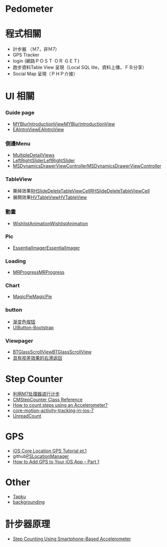 Pedometer
========

# 程式相關
 * 計步器 （Ｍ7，非Ｍ7）
 * GPS Tracker
 * login (網路ＰＯＳＴ ＯＲ ＧＥＴ)
 * 跑步資料Table View 呈現（Local SQL lite，資料上傳，ＦＢ分享）
 * Social Map 呈現（ＰＨＰ介接）

# UI 相關
### Guide page
 * [MYBlurIntroductionViewMYBlurIntroductionView](http://code4app.com/ios/MYBlurIntroductionView/526cba166803fa0739000000)
 * [EAIntroViewEAIntroView](http://code4app.com/ios/EAIntroView/5263596b6803fa7164000001)

### 側邊Menu
 * [MultipleDetailViews](https://github.com/yume190/IOS-Sample-Code-Description/tree/master/MultipleDetailViews)
 * [LeftRightSliderLeftRightSlider](http://code4app.com/ios/LeftRightSlider/5298cf56cb7e843b688b45cc)
 * [MSDynamicsDrawerViewControllerMSDynamicsDrawerViewController](http://code4app.com/ios/MSDynamicsDrawerViewController/5296cbaacb7e849f368b52b4)

### TableView
 * 撕掉效果[RHSlideDeleteTableViewCellRHSlideDeleteTableViewCell](http://code4app.com/ios/RHSlideDeleteTableViewCell/531425b1933bf0d13e8b587b)
 * 展開效果[HVTableViewHVTableView](http://code4app.com/ios/HVTableView/52a7ddaccb7e84d50d8b6250)

### 動畫
 * [WishlistAnimationWishlistAnimation](http://code4app.com/ios/WishlistAnimation/531351b7933bf0d23e8b577d)

### Pic
 * [EssentialImagerEssentialImager](http://code4app.com/ios/EssentialImager/527cb3596803fa4e50000000)

### Loading
 * [MRProgressMRProgress](http://code4app.com/ios/MRProgress/527a5de56803fa071d000000)

### Chart
 * [MagicPieMagicPie](http://code4app.com/ios/MagicPie/52df3b73cb7e84843c8b6a9f)

### button
  * [渐变色按钮](http://code4app.com/ios/%E6%B8%90%E5%8F%98%E8%89%B2%E6%8C%89%E9%92%AE/52d5e3d8cb7e84bd628b6a5c)
  * [UIButton-Bootstrap](http://code4app.com/ios/UIButton-Bootstrap/52635e8c6803fa576b000000)

### Viewpager
 * [BTGlassScrollViewBTGlassScrollView](http://code4app.com/ios/BTGlassScrollView/529f406ecb7e84af0b8b53d5)
 * [具有视差效果的右滑返回](http://code4app.com/ios/%E5%85%B7%E6%9C%89%E8%A7%86%E5%B7%AE%E6%95%88%E6%9E%9C%E7%9A%84%E5%8F%B3%E6%BB%91%E8%BF%94%E5%9B%9E/529c58cacb7e84a70f8b4d00)


# Step Counter
 * [利用M7处理器进行计步](http://code4app.com/ios/%E5%88%A9%E7%94%A8M7%E5%A4%84%E7%90%86%E5%99%A8%E8%BF%9B%E8%A1%8C%E8%AE%A1%E6%AD%A5/52d88c7ccb7e841b568b531b)
 * [CMStepCounter Class Reference](https://developer.apple.com/library/ios/documentation/CoreMotion/Reference/CMStepCounter_class/Reference/Reference.html)
 * [How to count steps using an Accelerometer?](http://stackoverflow.com/questions/8310250/how-to-count-steps-using-an-accelerometer)
 * [core-motion-activity-tracking-in-ios-7](http://www.doubleencore.com/2013/09/core-motion-activity-tracking-in-ios-7/)
 * [UnreadCount](https://github.com/tominsam/UnreadCount-iOS)

# GPS
 * [iOS Core Location GPS Tutorial pt.1](http://www.vellios.com/2010/08/16/core-location-gps-tutorial/)
 * github[PSLocationManager](https://github.com/perspecdev/PSLocationManager)
 * [How to Add GPS to Your iOS App – Part 1](http://www.icodeblog.com/2012/06/04/how-to-add-gps-to-your-ios-app-part-1/)

# Other
 * [Tapku](http://iosdevelopertips.com/open-source/ios-open-source-tapku.html?utm_source=feedburner&utm_medium=feed&utm_campaign=Feed%253A%2BIphoneDeveloperTips%2B%2528iOS%2BDeveloper%2BTips%2529)
 * [backgrounding](http://www.raywenderlich.com/29948/backgrounding-for-ios)

# 計步器原理
 * [Step Counting Using Smartphone-Based
Accelerometer
](http://www.enggjournals.com/ijcse/doc/IJCSE12-04-05-266.pdf)

